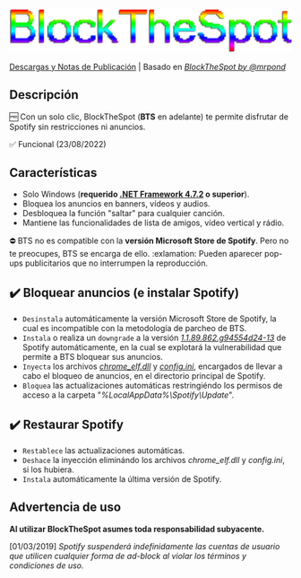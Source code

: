 <img src="https://github.com/bitasuperactive/BlockTheSpot-C-Sharp/blob/master/doc/logo.png">

[Descargas y Notas de Publicación](https://github.com/bitasuperactive/BlockTheSpot-C-Sharp/releases) | Basado en *[BlockTheSpot by @mrpond](https://github.com/mrpond/BlockTheSpot)*


## Descripción
:free: Con un solo clic, BlockTheSpot (**BTS** en adelante) te permite disfrutar de Spotify sin restricciones ni anuncios.

:white_check_mark: Funcional (23/08/2022)


## Características
- Solo Windows (**requerido [.NET Framework 4.7.2](https://dotnet.microsoft.com/en-us/download/dotnet-framework/thank-you/net472-web-installer) o superior**).
- Bloquea los anuncios en banners, vídeos y audios.
- Desbloquea la función "saltar" para cualquier canción.
- Mantiene las funcionalidades de lista de amigos, vídeo vertical y rádio.

:no_entry: BTS no es compatible con la **versión Microsoft Store de Spotify**. Pero no te preocupes, BTS se encarga de ello.
:exlamation: Pueden aparecer pop-ups publicitarios que no interrumpen la reproducción.


## :heavy_check_mark: Bloquear anuncios (e instalar Spotify)
- `Desinstala` automáticamente la versión Microsoft Store de Spotify, la cual es incompatible con la metodología de parcheo de BTS.
- `Instala` o realiza un `downgrade` a la versión [_1.1.89.862.g94554d24-13_](https://upgrade.scdn.co/upgrade/client/win32-x86/spotify_installer-1.1.89.862.g94554d24-13.exe) de Spotify automáticamente, en la cual se explotará la vulnerabilidad que permite a BTS bloquear sus anuncios.
- `Inyecta` los archivos [_chrome_elf.dll_](https://github.com/mrpond/BlockTheSpot/releases) y [_config.ini_](https://github.com/mrpond/BlockTheSpot/releases), encargados de llevar a cabo el bloqueo de anuncios, en el directorio principal de Spotify.
- `Bloquea` las actualizaciones automáticas restringiéndo los permisos de acceso a la carpeta "_%LocalAppData%\Spotify\Update_".


## :heavy_check_mark: Restaurar Spotify
- `Restablece` las actualizaciones automáticas.
- `Deshace` la inyección eliminándo los archivos _chrome_elf.dll_ y _config.ini_, si los hubiera.
- `Instala` automáticamente la última versión de Spotify.


## Advertencia de uso
**Al utilizar BlockTheSpot asumes toda responsabilidad subyacente.**

[01/03/2019] *Spotify suspenderá indefinidamente las cuentas de usuario que utilicen cualquier forma de ad-block al violar los términos y condiciones de uso.*
